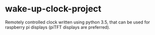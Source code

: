# wake-up-clock-project
Remotely controlled clock written using python 3.5, that can be used for raspberry pi displays (piTFT displays are preferred).
